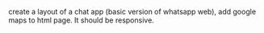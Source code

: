 create a layout of a chat app (basic version of whatsapp web), add google maps to html page. It should be responsive.  
